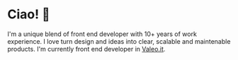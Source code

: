 # Ciao! 👋

I'm a unique blend of front end developer with 10+ years of work experience. 
I love turn design and ideas into clear, scalable and maintenable products. I'm currently front end developer in [Valeo.it](https://www.valeo.it).
